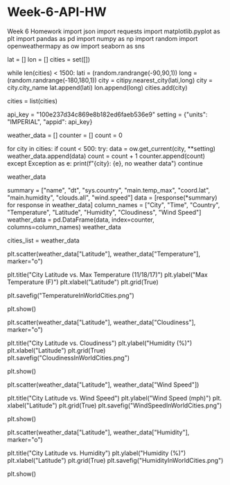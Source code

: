 # Week-6-API-HW
Week 6 Homework
import json 
import requests
import matplotlib.pyplot as plt
import pandas as pd
import numpy as np
import random
import openweathermapy as ow
import seaborn as sns

lat = []
lon = []
cities = set([])

while len(cities) < 1500:
    lati = (random.randrange(-90,90,1))
    long = (random.randrange(-180,180,1))
    city = citipy.nearest_city(lati,long)
    city = city.city_name
    lat.append(lati)
    lon.append(long)
    cities.add(city)
    
cities = list(cities)

api_key = "100e237d34c869e8b182ed6faeb536e9"
setting = {"units": "IMPERIAL", "appid": api_key}

weather_data = []
counter = []
count = 0

for city in cities:
    if count < 500:
        try:
            data = ow.get_current(city, **setting)
            weather_data.append(data)
            count = count + 1
            counter.append(count)
        except Exception as e:
            print(f"{city}: {e}, no weather data")
            continue
          
weather_data

summary = ["name", "dt", "sys.country", "main.temp_max", "coord.lat", "main.humidity", "clouds.all", "wind.speed"]
data = [response(*summary) for response in weather_data]
column_names = ["City", "Time", "Country", "Temperature", "Latitude", "Humidity", "Cloudiness", "Wind Speed"]
weather_data = pd.DataFrame(data, index=counter, columns=column_names)
weather_data

cities_list = weather_data

plt.scatter(weather_data["Latitude"], weather_data["Temperature"], marker="o")


plt.title("City Latitude vs. Max Temperature (11/18/17)")
plt.ylabel("Max Temperature (F)")
plt.xlabel("Latitude")
plt.grid(True)

plt.savefig("TemperatureInWorldCities.png")

plt.show()



plt.scatter(weather_data["Latitude"], weather_data["Cloudiness"], marker="o")

plt.title("City Latitude vs. Cloudiness")
plt.ylabel("Humidity (%)")
plt.xlabel("Latitude")
plt.grid(True)
plt.savefig("CloudinessInWorldCities.png")

plt.show()



plt.scatter(weather_data["Latitude"], weather_data["Wind Speed"])

plt.title("City Latitude vs. Wind Speed")
plt.ylabel("Wind Speed (mph)")
plt. xlabel("Latitude")
plt.grid(True)
plt.savefig("WindSpeedInWorldCities.png")

plt.show()


plt.scatter(weather_data["Latitude"], weather_data["Humidity"], marker="o")

plt.title("City Latitude vs. Humidity")
plt.ylabel("Humidity (%)")
plt.xlabel("Latitude")
plt.grid(True)
plt.savefig("HumidityInWorldCities.png")

plt.show()
